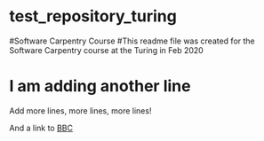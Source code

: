# test_repository_turing
#Software Carpentry Course
#This readme file was created for the Software Carpentry course at the Turing in Feb 2020
# I am adding another line

Add more lines, more lines, more lines!

And a link to [BBC](bbc.com)
